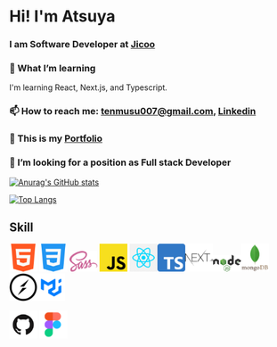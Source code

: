 # Hi! I'm Atsuya
### I am Software Developer at <a href="https://www.jicoo.com/en/about">Jicoo</a>

### 🌱 What I’m learning 
I'm learning React, Next.js, and Typescript.

### 📫 How to reach me: tenmusu007@gmail.com, <a href="https://www.linkedin.com/in/atsuya-tanaka-566013229/">Linkedin</a>

### 💬 This is my <a href="https://portfolio-omega-nine-68.vercel.app/">Portfolio</a>

### 🤔 I’m looking for a position as Full stack Developer



[![Anurag's GitHub stats](https://github-readme-stats.vercel.app/api?username=tenmusu007&show_icons=true&theme=gruvbox)](https://github.com/anuraghazra/github-readme-stats)

[![Top Langs](https://github-readme-stats.vercel.app/api/top-langs/?username=tenmusu007&layout=compact)](https://github.com/anuraghazra/github-readme-stats)

## Skill
<img src="readme-images/html5.png" width="50"> <img src="readme-images/css3.png" width="50">  <img src="readme-images/scss.png" width="50"> <img src="readme-images/js.png" width="50"> <img src="readme-images/react.png" width="50"><img src="readme-images/ts.png" width="50"><img src="readme-images/next.png" width="50"><img src="readme-images/node.png" width="50"><img src="readme-images/mongo.png" width="50"><img src="readme-images/socket.png" width="50"><img src="readme-images/mui.png" width="50">

<img src="readme-images/github.png" width="50"> <img src="readme-images/figma.png" width="50">
